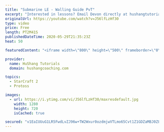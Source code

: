 ```yaml
---
title: "Submarine LE - Walling Guide PvT"
excerpt: "Interested in lessons? Email Devon directly at hushangtutorials@outlook.com ------------------------------------------------------------------------------------------------------- Want to support HuShang Tutorials directly? Patreon is a website where you can contribute a monthly donation that will help"
originalUrl: https://youtube.com/watch?v=J56lfLzHf30
type: video
price: Free
length: PT2M41S
publishedDateTime: 2020-05-29T21:35:23Z
heat: 50

featuredContent: "<iframe width=\"800\" height=\"500\" frameborder=\"0\" src=\"https://www.youtube.com/embed/J56lfLzHf30\" allow=\"accelerometer; autoplay; encrypted-media; gyroscope; picture-in-picture\" allowfullscreen></iframe>"

provider:
  name: HuShang Tutorials
  domain: hushangcoaching.com

topics:
  - StarCraft 2
  - Protoss

images:
  - url: https://i.ytimg.com/vi/J56lfLzHf30/maxresdefault.jpg
    width: 1280
    height: 720
    isCached: true

secured: "v1EaIUUuG1LR5FwdLvZJ96w+TW2Wxur0ozdmjwVTLmo65Cvt1Z1GDZaMBJ0ZLjQejxdBHuTLay3PrFv12UVtcPtCOteoxj3YA6wOuLitduamzgAoGY3hncZ5OVZ2K4XjfX7mKC8X09wrBkY5Tcbh7N3Hfeb0HiAAPPoUDeSUii6NjsiApBn1+IHsdFlarQB7kw8khMmxtevoc5/5sI0EL2E6czvAbpHCw6y2VUO+D4qZ5f33SlPs63BtGlao0L5aGiGw2qMP0Lxgmj2bVu2MaiNUjdt7N3WIz39Lgugw/GpR9pYArEqMZMO4xnuYYDthllgoGaM696F8xEBfejhJIrKpZRsNqyXqE1TQBE7OgTScThCF+GyXIitrxJN4jfMOhSFbJQaM1pJMXa5MYv9EogY1TX9tjrbfArUSt2EgMo0=;1us7jg7IPTWVLUubqGSgbQ=="
---
```


